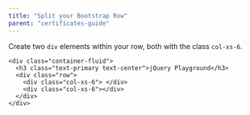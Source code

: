 ```yaml
---
title: "Split your Bootstrap Row"
parent: "certificates-guide"
---
```


Create two `div` elements within your row, both with the class `col-xs-6`.

    <div class="container-fluid">
      <h3 class="text-primary text-center">jQuery Playground</h3>
      <div class="row">
        <div class="col-xs-6"> </div>
        <div class="col-xs-6"></div>
      </div>
    </div>
